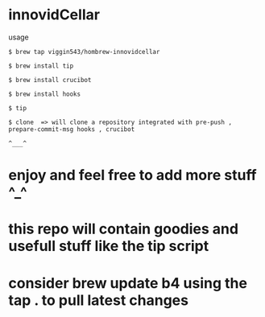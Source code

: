 # innovidCellar
usage

 `$ brew tap viggin543/hombrew-innovidcellar`
 
 `$ brew install tip`
 
 `$ brew install crucibot`
 
 `$ brew install hooks` 
 
 `$ tip` 

 `$ clone  => will clone a repository integrated with pre-push , prepare-commit-msg hooks , crucibot`
 
 ```^___^```

# enjoy and feel free to add more  stuff ^_^
 
# this repo will contain goodies and usefull stuff like the tip script 

# consider brew update b4 using the tap . to pull latest changes 
